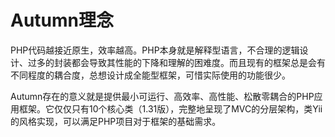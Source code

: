 Autumn理念
======

PHP代码越接近原生，效率越高。PHP本身就是解释型语言，不合理的逻辑设计、过多的封装都会导致其性能的下降和理解的困难度。而且现有的框架总是会有不同程度的耦合度，总想设计成全能型框架，可惜实际使用的功能很少。

Autumn存在的意义就是提供最小可运行、高效率、高性能、松散零耦合的PHP应用框架。它仅仅只有10个核心类（1.31版），完整地呈现了MVC的分层架构，类Yii的风格实现，可以满足PHP项目对于框架的基础需求。
